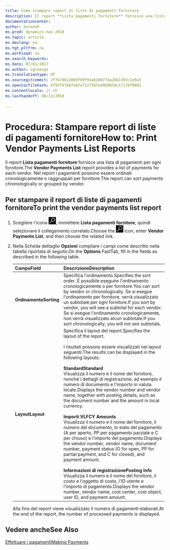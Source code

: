 ```yaml
---
title: Come stampare report di liste di pagamenti fornitore
description: Il report **Lista pagamenti fornitore** fornisce una lista di pagamenti per ogni fornitore. Nel report i pagamenti possono essere ordinati cronologicamente o raggruppati per fornitore.
documentationcenter: 
author: SorenGP
ms.prod: dynamics-nav-2018
ms.topic: article
ms.devlang: na
ms.tgt_pltfrm: na
ms.workload: na
ms.search.keywords: 
ms.date: 07/01/2017
ms.author: sgroespe
ms.translationtype: HT
ms.sourcegitcommit: 2f7b7db12069fd9f93a616077ea2b61393c1e9a3
ms.openlocfilehash: 4792f47687ebfa71275bfe49b9019c17178f0901
ms.contentlocale: it-ch
ms.lasthandoff: 08/13/2018

---
```

# <a name="how-to-print-vendor-payments-list-reports"></a><span data-ttu-id="1e22c-104">Procedura: Stampare report di liste di pagamenti fornitore</span><span class="sxs-lookup"><span data-stu-id="1e22c-104">How to: Print Vendor Payments List Reports</span></span>
<span data-ttu-id="1e22c-105">Il report **Lista pagamenti fornitore** fornisce una lista di pagamenti per ogni fornitore.</span><span class="sxs-lookup"><span data-stu-id="1e22c-105">The **Vendor Payments List** report provides a list of payments for each vendor.</span></span> <span data-ttu-id="1e22c-106">Nel report i pagamenti possono essere ordinati cronologicamente o raggruppati per fornitore.</span><span class="sxs-lookup"><span data-stu-id="1e22c-106">The report can sort payments chronologically or grouped by vendor.</span></span>  

## <a name="to-print-the-vendor-payments-list-report"></a><span data-ttu-id="1e22c-107">Per stampare il report di liste di pagamenti fornitore</span><span class="sxs-lookup"><span data-stu-id="1e22c-107">To print the vendor payments list report</span></span>  

1. <span data-ttu-id="1e22c-108">Scegliere l'icona ![Cerca pagina o report](../../media/ui-search/search_small.png "Cerca pagina o report"), immettere **Lista pagamenti fornitore**, quindi selezionare il collegamento correlato.</span><span class="sxs-lookup"><span data-stu-id="1e22c-108">Choose the ![Search for Page or Report](../../media/ui-search/search_small.png "Search for Page or Report icon") icon, enter **Vendor Payments List**, and then choose the related link.</span></span>  
2. <span data-ttu-id="1e22c-109">Nella Scheda dettaglio **Opzioni** compilare i campi come descritto nella tabella riportata di seguito.</span><span class="sxs-lookup"><span data-stu-id="1e22c-109">On the **Options** FastTab, fill in the fields as described in the following table.</span></span>  

   |<span data-ttu-id="1e22c-110">Campo</span><span class="sxs-lookup"><span data-stu-id="1e22c-110">Field</span></span>|<span data-ttu-id="1e22c-111">Descrizione</span><span class="sxs-lookup"><span data-stu-id="1e22c-111">Description</span></span>|  
   |---------------------------------|---------------------------------------|  
   |<span data-ttu-id="1e22c-112">**Ordinamento**</span><span class="sxs-lookup"><span data-stu-id="1e22c-112">**Sorting**</span></span>|<span data-ttu-id="1e22c-113">Specifica l'ordinamento.</span><span class="sxs-lookup"><span data-stu-id="1e22c-113">Specifies the sort order.</span></span> <span data-ttu-id="1e22c-114">È possibile eseguire l'ordinamento cronologicamente o per fornitore.</span><span class="sxs-lookup"><span data-stu-id="1e22c-114">You can sort by vendor or chronologically.</span></span> <span data-ttu-id="1e22c-115">Se si esegue l'ordinamento per fornitore, verrà visualizzato un subtotale per ogni fornitore.</span><span class="sxs-lookup"><span data-stu-id="1e22c-115">If you sort by vendor, you will see a subtotal for each vendor.</span></span> <span data-ttu-id="1e22c-116">Se si esegue l'ordinamento cronologicamente, non verrà visualizzato alcun subtotale.</span><span class="sxs-lookup"><span data-stu-id="1e22c-116">If you sort chronologically, you will not see subtotals.</span></span>|  
   |<span data-ttu-id="1e22c-117">**Layout**</span><span class="sxs-lookup"><span data-stu-id="1e22c-117">**Layout**</span></span>|<span data-ttu-id="1e22c-118">Specifica il layout del report.</span><span class="sxs-lookup"><span data-stu-id="1e22c-118">Specifies the layout of the report.</span></span><br /><br /> <span data-ttu-id="1e22c-119">I risultati possono essere visualizzati nei layout seguenti:</span><span class="sxs-lookup"><span data-stu-id="1e22c-119">The results can be displayed in the following layouts:</span></span><br /><br /> <span data-ttu-id="1e22c-120">**Standard**</span><span class="sxs-lookup"><span data-stu-id="1e22c-120">**Standard**</span></span><br /> <span data-ttu-id="1e22c-121">Visualizza il numero e il nome del fornitore, nonché i dettagli di registrazione, ad esempio il numero di documento e l'importo in valuta locale.</span><span class="sxs-lookup"><span data-stu-id="1e22c-121">Displays the vendor number and vendor name, together with posting details, such as the document number and the amount in local currency.</span></span><br /><br /> <span data-ttu-id="1e22c-122">**Importi VL**</span><span class="sxs-lookup"><span data-stu-id="1e22c-122">**FCY Amounts**</span></span><br /> <span data-ttu-id="1e22c-123">Visualizza il numero e il nome del fornitore, il numero del documento, lo stato del pagamento (A per aperto, PP per pagamento parziale e C per chiuso) e l'importo del pagamento.</span><span class="sxs-lookup"><span data-stu-id="1e22c-123">Displays the vendor number, vendor name, document number, payment status (O for open, PP for partial payment, and C for closed), and payment amount.</span></span><br /><br /> <span data-ttu-id="1e22c-124">**Informazioni di registrazione**</span><span class="sxs-lookup"><span data-stu-id="1e22c-124">**Posting Info**</span></span><br /> <span data-ttu-id="1e22c-125">Visualizza il numero e il nome del fornitore, il costo e l'oggetto di costo, l'ID utente e l'importo di pagamento.</span><span class="sxs-lookup"><span data-stu-id="1e22c-125">Displays the vendor number, vendor name, cost center, cost object, user ID, and payment amount.</span></span>|  

   <span data-ttu-id="1e22c-126">Alla fine del report viene visualizzato il numero di pagamenti elaborati.</span><span class="sxs-lookup"><span data-stu-id="1e22c-126">At the end of the report, the number of processed payments is displayed.</span></span>  

## <a name="see-also"></a><span data-ttu-id="1e22c-127">Vedere anche</span><span class="sxs-lookup"><span data-stu-id="1e22c-127">See Also</span></span>  
[<span data-ttu-id="1e22c-128">Effettuare i pagamenti</span><span class="sxs-lookup"><span data-stu-id="1e22c-128">Making Payments</span></span>](../../payables-make-payments.md)

